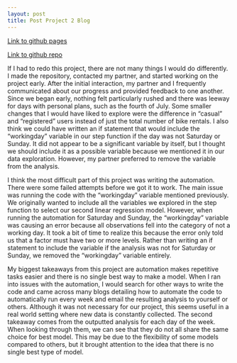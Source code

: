 ```yaml
---
layout: post
title: Post Project 2 Blog
---
```


[Link to github pages](https://maggief2.github.io/ST558Project2/)

[Link to github repo](https://github.com/maggief2/ST558Project2)

If I had to redo this project, there are not many things I would do differently. I made the repository, contacted my partner, and started working on the project early. After the initial interaction, my partner and I frequently communicated about our progress and provided feedback to one another. Since we began early, nothing felt particularly rushed and there was leeway for days with personal plans, such as the fourth of July. Some smaller changes that I would have liked to explore were the difference in “casual” and “registered” users instead of just the total number of bike rentals. I also think we could have written an if statement that would include the “workingday” variable in our step function if the day was not Saturday or Sunday. It did not appear to be a significant variable by itself, but I thought we should include it as a possible variable because we mentioned it in our data exploration. However, my partner preferred to remove the variable from the analysis.  

I think the most difficult part of this project was writing the automation. There were some failed attempts before we got it to work. The main issue was running the code with the “workingday” variable mentioned previously. We originally wanted to include all the variables we explored in the step function to select our second linear regression model. However, when running the automation for Saturday and Sunday, the “workingday” variable was causing an error because all observations fell into the category of not a working day. It took a bit of time to realize this because the error only told us that a factor must have two or more levels. Rather than writing an if statement to include the variable if the analysis was not for Saturday or Sunday, we removed the “workingday” variable entirely.

My biggest takeaways from this project are automation makes repetitive tasks easier and there is no single best way to make a model. When I ran into issues with the automation, I would search for other ways to write the code and came across many blogs detailing how to automate the code to automatically run every week and email the resulting analysis to yourself or others. Although it was not necessary for our project, this seems useful in a real world setting where new data is constantly collected. The second takeaway comes from the outputted analysis for each day of the week. When looking through them, we can see that they do not all share the same choice for best model. This may be due to the flexibility of some models compared to others, but it brought attention to the idea that there is no single best type of model. 
